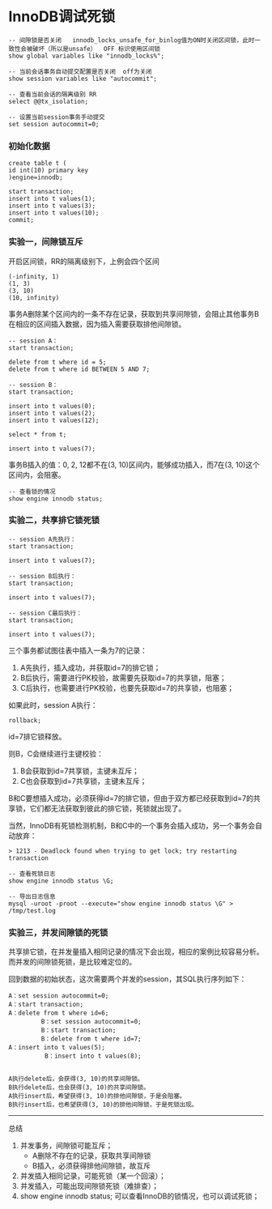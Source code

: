 # InnoDB调试死锁

```
-- 间隙锁是否关闭   innodb_locks_unsafe_for_binlog值为ON时关闭区间锁，此时一致性会被破坏（所以是unsafe）  OFF 标识使用区间锁
show global variables like "innodb_locks%";

-- 当前会话事务自动提交配置是否关闭  off为关闭
show session variables like "autocommit";

-- 查看当前会话的隔离级别 RR
select @@tx_isolation;

-- 设置当前session事务手动提交
set session autocommit=0;
```

### 初始化数据

```
create table t (
id int(10) primary key
)engine=innodb;

start transaction;
insert into t values(1);
insert into t values(3);
insert into t values(10);
commit;
```

### 实验一，间隙锁互斥

开启区间锁，RR的隔离级别下，上例会四个区间

```
(-infinity, 1)
(1, 3)
(3, 10)
(10, infinity)
```

事务A删除某个区间内的一条不存在记录，获取到共享间隙锁，会阻止其他事务B在相应的区间插入数据，因为插入需要获取排他间隙锁。

```
-- session A：
start transaction;

delete from t where id = 5;
delete from t where id BETWEEN 5 AND 7;
```

```
-- session B：
start transaction;

insert into t values(0);
insert into t values(2);
insert into t values(12);

select * from t;

insert into t values(7);
```

事务B插入的值：0, 2, 12都不在(3, 10)区间内，能够成功插入，而7在(3, 10)这个区间内，会阻塞。

```
-- 查看锁的情况
show engine innodb status;
```

### 实验二，共享排它锁死锁

```
-- session A先执行：
start transaction;

insert into t values(7);
```

```
-- session B后执行：
start transaction;

insert into t values(7);
```

```
-- session C最后执行：
start transaction;

insert into t values(7);
```

三个事务都试图往表中插入一条为7的记录：

1. A先执行，插入成功，并获取id=7的排它锁；
2. B后执行，需要进行PK校验，故需要先获取id=7的共享锁，阻塞；
3. C后执行，也需要进行PK校验，也要先获取id=7的共享锁，也阻塞；

如果此时，session A执行：

```
rollback;
```

id=7排它锁释放。

则B，C会继续进行主键校验：

1. B会获取到id=7共享锁，主键未互斥；
2. C也会获取到id=7共享锁，主键未互斥；

B和C要想插入成功，必须获得id=7的排它锁，但由于双方都已经获取到id=7的共享锁，它们都无法获取到彼此的排它锁，死锁就出现了。

当然，InnoDB有死锁检测机制，B和C中的一个事务会插入成功，另一个事务会自动放弃：

```
> 1213 - Deadlock found when trying to get lock; try restarting transaction
```

```
-- 查看死锁日志
show engine innodb status \G;

-- 导出日志信息
mysql -uroot -proot --execute="show engine innodb status \G" > /tmp/test.log
```

### 实验三，并发间隙锁的死锁

共享排它锁，在并发量插入相同记录的情况下会出现，相应的案例比较容易分析。而并发的间隙锁死锁，是比较难定位的。

回到数据的初始状态，这次需要两个并发的session，其SQL执行序列如下：

```
A：set session autocommit=0;
A：start transaction;
A：delete from t where id=6;
         B：set session autocommit=0;
         B：start transaction;
         B：delete from t where id=7;
A：insert into t values(5);
          B：insert into t values(8);


A执行delete后，会获得(3, 10)的共享间隙锁。
B执行delete后，也会获得(3, 10)的共享间隙锁。
A执行insert后，希望获得(3, 10)的排他间隙锁，于是会阻塞。
B执行insert后，也希望获得(3, 10)的排他间隙锁，于是死锁出现。
```

---

总结

1. 并发事务，间隙锁可能互斥；
    - A删除不存在的记录，获取共享间隙锁
    - B插入，必须获得排他间隙锁，故互斥
2. 并发插入相同记录，可能死锁（某一个回滚）；
3. 并发插入，可能出现间隙锁死锁（难排查）；
4. show engine innodb status; 可以查看InnoDB的锁情况，也可以调试死锁； 
